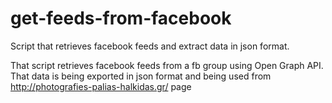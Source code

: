 # get-feeds-from-facebook
Script that retrieves facebook feeds and extract data in json format.

That script retrieves facebook feeds from a fb group using Open Graph API.
That data is being exported in json format and being used from http://photografies-palias-halkidas.gr/ page
